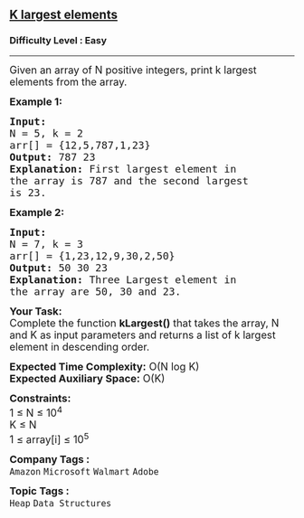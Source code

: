 <h2><a href="https://www.geeksforgeeks.org/problems/k-largest-elements3736/1?page=9&difficulty=Easy&sortBy=submissions">K largest elements</a></h2><h3>Difficulty Level : Easy</h3><hr><div class="problems_problem_content__Xm_eO"><p><span style="font-size:18px">Given an array of N positive integers, print k largest elements from the array.&nbsp;</span></p>

<p><span style="font-size:18px"><strong>Example 1:</strong></span></p>

<pre><span style="font-size:18px"><strong>Input:
</strong>N = 5, k = 2
arr[] = {12,5,787,1,23}
<strong>Output: </strong>787 23<strong>
Explanation: </strong>First largest element in
the array is 787 and the second largest
is 23.</span>
</pre>

<p><span style="font-size:18px"><strong>Example 2:</strong></span></p>

<pre><span style="font-size:18px"><strong>Input:
</strong>N = 7, k = 3
arr[] = {1,23,12,9,30,2,50}
<strong>Output: </strong>50 30 23<strong>
Explanation: </strong>Three Largest element in
the array are 50, 30 and 23.</span></pre>

<p><span style="font-size:18px"><strong>Your Task:</strong><br>
Complete the function <strong>kLargest()</strong> that takes the array, N and K as input parameters and returns a list of k largest element in descending order.&nbsp;</span></p>

<p><span style="font-size:18px"><strong>Expected Time Complexity:</strong> O(N log K)<br>
<strong>Expected Auxiliary Space:</strong> O(K)</span></p>

<p><span style="font-size:18px"><strong>Constraints:</strong><br>
1 ≤ N ≤ 10<sup>4</sup><br>
K ≤ N<br>
1 ≤ array[i] ≤ 10<sup>5</sup></span></p>
</div><p><span style=font-size:18px><strong>Company Tags : </strong><br><code>Amazon</code>&nbsp;<code>Microsoft</code>&nbsp;<code>Walmart</code>&nbsp;<code>Adobe</code>&nbsp;<br><p><span style=font-size:18px><strong>Topic Tags : </strong><br><code>Heap</code>&nbsp;<code>Data Structures</code>&nbsp;